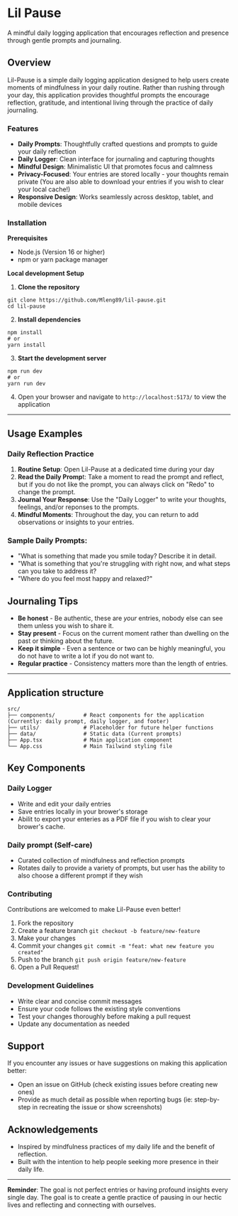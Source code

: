 # Lil Pause

A mindful daily logging application that encourages reflection and presence through gentle prompts and journaling.

## Overview

Lil-Pause is a simple daily logging application designed to help users create moments of mindfulness in your daily routine. Rather than rushing through your day, this application provides thoughtful prompts the encourage reflection, gratitude, and intentional living through the practice of daily journaling.

### Features

- **Daily Prompts**: Thoughtfully crafted questions and prompts to guide your daily reflection
- **Daily Logger**: Clean interface for journaling and capturing thoughts
- **Mindful Design**: Minimalistic UI that promotes focus and calmness
- **Privacy-Focused**: Your entries are stored locally - your thoughts remain private (You are also able to download your entries if you wish to clear your local cache!)
- **Responsive Design**: Works seamlessly across desktop, tablet, and mobile devices

### Installation

**Prerequisites**

- Node.js (Version 16 or higher)
- npm or yarn package manager

**Local development Setup**

1. **Clone the repository**

```
git clone https://github.com/Mleng89/lil-pause.git
cd lil-pause
```

2. **Install dependencies**

```
npm install
# or
yarn install
```

3. **Start the development server**

```
npm run dev
# or
yarn run dev
```

4. Open your browser and navigate to `http://localhost:5173/` to view the application

---

## Usage Examples

### Daily Reflection Practice

1. **Routine Setup**: Open Lil-Pause at a dedicated time during your day
2. **Read the Daily Promp**t: Take a moment to read the prompt and reflect, but if you do not like the prompt, you can always click on "Redo" to change the prompt.
3. **Journal Your Response**: Use the "Daily Logger" to write your thoughts, feelings, and/or reponses to the prompts.
4. **Mindful Moments**: Throughout the day, you can return to add observations or insights to your entries.

### Sample Daily Prompts:

- "What is something that made you smile today? Describe it in detail.
- "What is something that you're struggling with right now, and what steps can you take to address it?
- "Where do you feel most happy and relaxed?"

## Journaling Tips

- **Be honest** - Be authentic, these are _your_ entries, nobody else can see them unless you wish to share it.
- **Stay present** - Focus on the current moment rather than dwelling on the past or thinking about the future.
- **Keep it simple** - Even a sentence or two can be highly meaningful, you do not have to write a lot if you do not want to.
- **Regular practice** - Consistency matters more than the length of entries.

---

## Application structure

```
src/
├── components/         # React components for the application (Currently: daily prompt, daily logger, and footer)
├── utils/              # Placeholder for future helper functions
├── data/               # Static data (Current prompts)
├── App.tsx             # Main application component
└── App.css             # Main Tailwind styling file
```

## Key Components

### Daily Logger

- Write and edit your daily entries
- Save entries locally in your brower's storage
- Abilit to export your enteries as a PDF file if you wish to clear your brower's cache.

### Daily prompt (Self-care)

- Curated collection of mindfulness and reflection prompts
- Rotates daily to provide a variety of prompts, but user has the ability to also choose a different prompt if they wish

### Contributing

Contributions are welcomed to make Lil-Pause even better!

1. Fork the repository
2. Create a feature branch `git checkout -b feature/new-feature`
3. Make your changes
4. Commit your changes `git commit -m "feat: what new feature you created"`
5. Push to the branch `git push origin feature/new-feature`
6. Open a Pull Request!

### Development Guidelines

- Write clear and concise commit messages
- Ensure your code follows the existing style conventions
- Test your changes thoroughly before making a pull request
- Update any documentation as needed

## Support

If you encounter any issues or have suggestions on making this application better:

- Open an issue on GitHub (check existing issues before creating new ones)
- Provide as much detail as possible when reporting bugs (ie: step-by-step in recreating the issue or show screenshots)

## Acknowledgements

- Inspired by mindfulness practices of my daily life and the benefit of reflection.
- Built with the intention to help people seeking more presence in their daily life.

---

**Reminder**: The goal is not perfect entries or having profound insights every single day. The goal is to create a gentle practice of pausing in our hectic lives and reflecting and connecting with ourselves.
